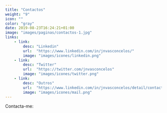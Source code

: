 ```yaml
---
title: "Contactos"
weight: "9"
icon: ""
color: "gray"
date: 2019-08-23T16:24:21+01:00
image: "images/paginas/contactos-1.jpg"
links:
    - link:
        desc: "Linkedin"
        url:  "https://www.linkedin.com/in/jnvasconcelos/"
        image: "images/icones/linkedin.png"
    - link:
        desc: "Twitter"
        url:  "https://twitter.com/jnvasconcelos"
        image: "images/icones/twitter.png"        
    - link:
        desc: "Outros"
        url:  "https://www.linkedin.com/in/jnvasconcelos/detail/contact-info/"
        image: "images/icones/mail.png"        
---
```

Contacta-me: